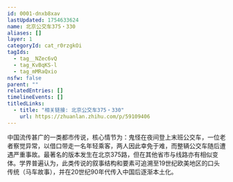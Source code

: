 ```yaml
---
id: 0001-dnxb8xav
lastUpdated: 1754633624
name: 北京公交车375・330
aliases: []
layer: 1
categoryId: cat_r0rzgkOi
tagIds:
  - tag__NZec6vQ
  - tag_KvBqKS-l
  - tag_mMRaQxio
nsfw: false
parent: ""
relatedEntries: []
timelineEvents: []
titledLinks:
  - title: "相关链接: 北京公交车375・330"
    url: https://zhuanlan.zhihu.com/p/59109406
---
```


中国流传甚广的一类都市传说，核心情节为：鬼怪在夜间登上末班公交车，一位老者察觉异常，以借口带走一名年轻乘客，两人因此幸免于难，而整辆公交车随后遭遇严重事故。最著名的版本发生在北京375路，但在其他省市与线路亦有相似变体。学界普遍认为，此类传说的叙事结构和要素可追溯至19世纪欧美地区的口头传统（马车故事），并在20世纪90年代传入中国后逐渐本土化。